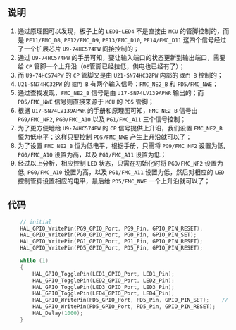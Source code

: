 ## 说明
1. 通过原理图可以发现，板子上的 `LED1~LED4` 不是直接由 `MCU` 的管脚控制的，而是 `PE11/FMC_D8`, `PE12/FMC_D9`, `PE13/FMC_D10`, `PE14/FMC_D11` 这四个信号经过了一个扩展芯片 `U9-74HC574PW` 间接控制的；
2. 通过 `U9-74HC574PW` 的手册可知，要让输入端口的状态更新到输出端口，需要给 `CP` 管脚一个上升沿（`OE`管脚已经拉低，供电也已经有了）；
3. 而 `U9-74HC574PW` 的 `CP` 管脚又是由 `U21-SN74HC32PW` 内部的 `或门 B` 控制的；
4. `U21-SN74HC32PW` 的 `或门 B` 有两个输入信号：`FMC_NE2_B` 和 `PD5/FMC_NWE`；
5. 通过查找发现，`FMC_NE2_B` 信号是由 `U17-SN74LV139APWR` 输出的；而 `PD5/FMC_NWE` 信号则直接来源于 `MCU` 的 `PD5` 管脚；
6. 根据 `U17-SN74LV139APWR` 的手册和原理图可知，`FMC_NE2_B` 信号由 `PG9/FMC_NF2`, `PG0/FMC_A10` 以及 `PG1/FMC_A11` 三个信号控制；
7. 为了更方便地给 `U9-74HC574PW` 的 `CP` 信号提供上升沿，我们设置 `FMC_NE2_B` 恒为低电平；这样只要控制 `PD5/FMC_NWE` 产生上升沿就可以了；
8. 为了设置 `FMC_NE2_B` 恒为低电平，根据手册，只需将 `PG9/FMC_NF2` 设置为低, `PG0/FMC_A10` 设置为高，以及 `PG1/FMC_A11` 设置为低；
9. 经过以上分析，相应控制 `LED` 状态，只需在初始化时将 `PG9/FMC_NF2` 设置为低, `PG0/FMC_A10` 设置为高，以及 `PG1/FMC_A11` 设置为低，然后对相应的 `LED` 控制管脚设置相应的电平，最后给 `PD5/FMC_NWE` 一个上升沿就可以了；

## 代码
```c
    // initial
    HAL_GPIO_WritePin(PG9_GPIO_Port, PG9_Pin, GPIO_PIN_RESET);
    HAL_GPIO_WritePin(PG0_GPIO_Port, PG0_Pin, GPIO_PIN_SET);
    HAL_GPIO_WritePin(PG1_GPIO_Port, PG1_Pin, GPIO_PIN_RESET);
    HAL_GPIO_WritePin(PD5_GPIO_Port, PD5_Pin, GPIO_PIN_RESET);

    while (1)
    {
        HAL_GPIO_TogglePin(LED1_GPIO_Port, LED1_Pin);
        HAL_GPIO_TogglePin(LED2_GPIO_Port, LED2_Pin);
        HAL_GPIO_TogglePin(LED3_GPIO_Port, LED3_Pin);
        HAL_GPIO_TogglePin(LED4_GPIO_Port, LED4_Pin);
        HAL_GPIO_WritePin(PD5_GPIO_Port, PD5_Pin, GPIO_PIN_SET);    // rising edge
        HAL_GPIO_WritePin(PD5_GPIO_Port, PD5_Pin, GPIO_PIN_RESET);
        HAL_Delay(1000);
    }
```